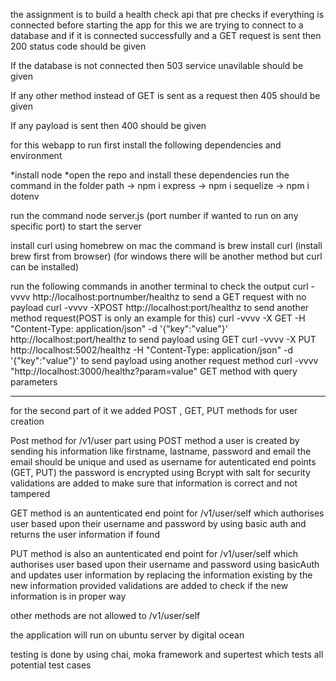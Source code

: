 

the assignment is to build a health check api that pre checks if everything is connected before starting the app for this we are trying to connect to a database and if it is connected successfully and a GET request is sent then 200 status code should be given

If the database is not connected then 503 service unavilable should be given

If any other method instead of GET is sent as a request then 405 should be given

If any payload is sent then 400 should be given

for this webapp to run first install the following dependencies and environment 

*install node 
*open the repo and install these dependencies 
run the command in the folder path
-> npm i express
-> npm i sequelize
-> npm i dotenv

run the command node server.js (port number if wanted to run on any specific port) to start the server

install curl using homebrew on mac the command is brew install curl (install brew first from browser) (for windows there will be another method but curl can be installed)

run the following commands in another terminal to check the output 
curl -vvvv http://localhost:portnumber/healthz to send a GET request with no payload
curl -vvvv -XPOST http://localhost:port/healthz to send another method request(POST is only an example for this)
curl -vvvv -X GET -H "Content-Type: application/json" -d '{"key":"value"}' http://localhost:port/healthz to send payload using GET
curl -vvvv -X PUT http://localhost:5002/healthz -H "Content-Type: application/json" -d '{"key":"value"}' to send payload using another request method 
curl -vvvv "http://localhost:3000/healthz?param=value" GET method with query parameters 

--------------------------------------------------------------------------------------------------------------
for the second part of it we added POST , GET, PUT methods for user creation 

Post method for /v1/user part
using POST method a user is created by sending his information like firstname, lastname, password and email
the email should be unique and used as username for autenticated end points (GET, PUT) 
the password is encrypted using Bcrypt with salt for security 
validations are added to make sure that information is correct and not tampered 

GET method is an auntenticated end point for /v1/user/self which authorises user based upon their username and password by using basic auth and returns the user information if found 

PUT method is also an auntenticated end point for /v1/user/self which authorises user based upon their username and password using basicAuth and updates user information by replacing the information existing by the new information provided validations are added to check if the new information is in proper way

other methods are not allowed to /v1/user/self

the application will run on ubuntu server by digital ocean

testing is done by using chai, moka framework and supertest which tests all potential test cases 


